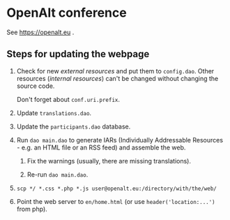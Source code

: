 # OpenAlt conference

See https://openalt.eu .

## Steps for updating the webpage

1. Check for new *external resources* and put them to `config.dao`. Other resources (*internal resources*) can't be changed without changing the source code.

    Don't forget about `conf.uri.prefix`.

1. Update `translations.dao`.

1. Update the `participants.dao` database.

1. Run `dao main.dao` to generate IARs (Individually Addressable Resources - e.g. an HTML file or an RSS feed) and assemble the web.

    1. Fix the warnings (usually, there are missing translations).

    1. Re-run `dao main.dao`.

1. `scp */ *.css *.php *.js user@openalt.eu:/directory/with/the/web/`

1. Point the web server to `en/home.html` (or use `header('location:...')` from php).
